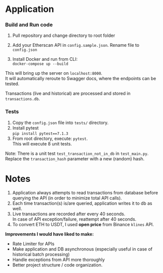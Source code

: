 
# Application
### Build and Run code
1. Pull repository and change directory to root folder

2. Add your Etherscan API in `config.sample.json`. Rename file to `config.json`

3. Install Docker and run from CLI:  
`docker-compose up --build`

This will bring up the server on `localhost:8000`.  
It will automatically reroute to Swagger docs, where the endpoints can be tested.

Transactions (live and historical) are processed and stored in `transactions.db`.

### Tests
1. Copy the `config.json` file into `tests/` directory.
2. Install pytest  
`pip install pytest==7.1.3`
3. From root directory, execute: `pytest`.  
This will execute 8 unit tests.

Note: There is a unit test `test_transaction_not_in_db` in `test_main.py`. Replace the `transaction_hash` parameter with a new (random) hash.

# Notes
1. Application always attempts to read transactions from database before querying the API (in order to minimize total API calls).
2. Each time transaction(s) is/are queried, application writes it to db as well. 
3. Live transactions are recorded after every 40 seconds.   
In case of API exception/failure, reattempt after 40 seconds.
4. To convert ETH to USDT, I used __open price__ from Binance `klines` API.


__Improvements I would have liked to make:__
- Rate Limiter for APIs
- Make application and DB asynchronous (especially useful in case of historical batch processing)
- Handle exceptions from API more thoroughly
- Better project structure / code organization.
